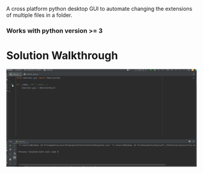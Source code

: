 A cross platform python desktop GUI to automate
changing the extensions of multiple files in a folder.

### Works with python version >= 3

# Solution Walkthrough
![](/rewriter-demo.gif)
